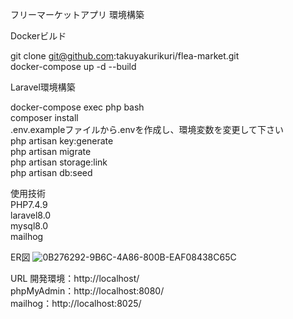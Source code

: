 フリーマーケットアプリ 環境構築  

Dockerビルド  

git clone git@github.com:takuyakurikuri/flea-market.git  
docker-compose up -d --build  
<!-- MySQLは、OSによって起動しない場合があるのでそれぞれのPCに合わせて docker-compose.ymlファイルを編集して下さい。 -->

Laravel環境構築  

docker-compose exec php bash  
composer install  
.env.exampleファイルから.envを作成し、環境変数を変更して下さい  
php artisan key:generate  
php artisan migrate  
php artisan storage:link  
php artisan db:seed  

使用技術  
PHP7.4.9  
laravel8.0  
mysql8.0  
mailhog  

ER図
![0B276292-9B6C-4A86-800B-EAF08438C65C](https://github.com/user-attachments/assets/71fe59b9-8b9f-4fe4-952f-42f6455bedd3)



URL 開発環境：http://localhost/  
phpMyAdmin：http://localhost:8080/  
mailhog：http://localhost:8025/  
